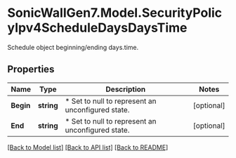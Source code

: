 # SonicWallGen7.Model.SecurityPolicyIpv4ScheduleDaysDaysTime
Schedule object beginning/ending days.time.

## Properties

Name | Type | Description | Notes
------------ | ------------- | ------------- | -------------
**Begin** | **string** |  * Set to null to represent an unconfigured state. | [optional] 
**End** | **string** |  * Set to null to represent an unconfigured state. | [optional] 

[[Back to Model list]](../README.md#documentation-for-models) [[Back to API list]](../README.md#documentation-for-api-endpoints) [[Back to README]](../README.md)

